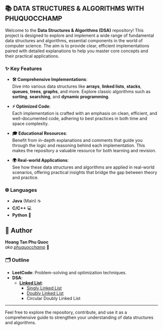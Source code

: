 ## 📚 DATA STRUCTURES & ALGORITHMS WITH PHUQUOCCHAMP

Welcome to the **Data Structures & Algorithms (DSA)** repository! This project is designed to explore and implement a wide range of fundamental data structures and algorithms, essential components in the world of computer science. The aim is to provide clear, efficient implementations paired with detailed explanations to help you master core concepts and their practical applications.

### ✨ Key Features

- **🛠️ Comprehensive Implementations**:  
  Dive into various data structures like **arrays**, **linked lists**, **stacks**, **queues**, **trees**, **graphs**, and more. Explore classic algorithms such as **sorting**, **searching**, and **dynamic programming**.

- **⚡ Optimized Code**:  
  Each implementation is crafted with an emphasis on clean, efficient, and well-documented code, adhering to best practices in both time and space complexity.

- **🎓 Educational Resources**:  
  Benefit from in-depth explanations and comments that guide you through the logic and reasoning behind each implementation. This makes the repository a valuable resource for both learning and revision.

- **🌍 Real-world Applications**:  
  See how these data structures and algorithms are applied in real-world scenarios, offering practical insights that bridge the gap between theory and practice.

### 🌐 Languages

- **Java** (Main) ☕
- **C/C++** 💻
- **Python** 🐍

## 👤 Author

**Hoang Tan Phu Quoc**  
*aka [phuquocchamp](https://github.com/phuquocchamp)* 🚀

### 🗂️ Outline

- **LeetCode**: Problem-solving and optimization techniques.
- **DSA**:
  - **[Linked List](./linkedlist/README.MD)**:
    - [Singly Linked List](./linkedlist/singlylinkedlist/README.MD)
    - [Doubly Linked List](./linkedlist/doublylinkedlist)
    - Circular Doubly Linked List

---

Feel free to explore the repository, contribute, and use it as a comprehensive guide to strengthen your understanding of data structures and algorithms.

